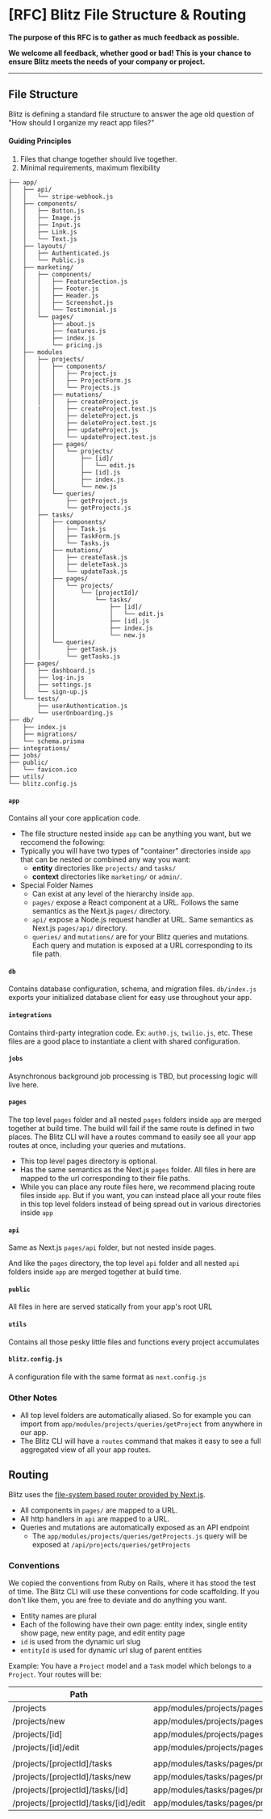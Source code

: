 # [RFC] Blitz File Structure & Routing

**The purpose of this RFC is to gather as much feedback as possible.**

**We welcome all feedback, whether good or bad! This is your chance to ensure Blitz meets the needs of your company or project.**

<hr/>

## File Structure

Blitz is defining a standard file structure to answer the age old question of "How should I organize my react app files?"

#### Guiding Principles

1. Files that change together should live together.
2. Minimal requirements, maximum flexibility

```
├── app/
│   ├── api/
│   │   └── stripe-webhook.js
│   ├── components/
│   │   ├── Button.js
│   │   ├── Image.js
│   │   ├── Input.js
│   │   ├── Link.js
│   │   └── Text.js
│   ├── layouts/
│   │   ├── Authenticated.js
│   │   └── Public.js
│   ├── marketing/
│   │   ├── components/
│   │   │   ├── FeatureSection.js
│   │   │   ├── Footer.js
│   │   │   ├── Header.js
│   │   │   ├── Screenshot.js
│   │   │   └── Testimonial.js
│   │   └── pages/
│   │       ├── about.js
│   │       ├── features.js
│   │       ├── index.js
│   │       └── pricing.js
│   ├── modules
│   │   ├── projects/
│   │   │   ├── components/
│   │   │   │   ├── Project.js
│   │   │   │   ├── ProjectForm.js
│   │   │   │   └── Projects.js
│   │   │   ├── mutations/
│   │   │   │   ├── createProject.js
│   │   |   │   ├── createProject.test.js
│   │   │   │   ├── deleteProject.js
│   │   │   │   ├── deleteProject.test.js
│   │   │   │   ├── updateProject.js
│   │   │   │   └── updateProject.test.js
│   │   │   ├── pages/
│   │   │   │   └── projects/
│   │   │   │       ├── [id]/
│   │   │   │       │   └── edit.js
│   │   │   │       ├── [id].js
│   │   │   │       ├── index.js
│   │   │   │       └── new.js
│   │   │   └── queries/
│   │   │       ├── getProject.js
│   │   │       └── getProjects.js
│   │   ├── tasks/
│   │   │   ├── components/
│   │   │   │   ├── Task.js
│   │   │   │   ├── TaskForm.js
│   │   │   │   └── Tasks.js
│   │   │   ├── mutations/
│   │   │   │   ├── createTask.js
│   │   │   │   ├── deleteTask.js
│   │   │   │   └── updateTask.js
│   │   │   ├── pages/
│   │   │   │   └── projects/
│   │   │   │       └── [projectId]/
│   │   │   │           └── tasks/
│   │   │   │               ├── [id]/
│   │   │   │               │   └── edit.js
│   │   │   │               ├── [id].js
│   │   │   │               ├── index.js
│   │   │   │               └── new.js
│   │   │   └── queries/
│   │   │       ├── getTask.js
│   │   │       └── getTasks.js
│   ├── pages/
│   │   ├── dashboard.js
│   │   ├── log-in.js
│   │   ├── settings.js
│   │   └── sign-up.js
│   └── tests/
│       ├── userAuthentication.js
│       └── userOnboarding.js
├── db/
│   ├── index.js
│   ├── migrations/
│   └── schema.prisma
├── integrations/
├── jobs/
├── public/
│   └── favicon.ico
├── utils/
└── blitz.config.js
```

#### `app`

Contains all your core application code.

- The file structure nested inside `app` can be anything you want, but we reccomend the following:
- Typically you will have two types of "container" directories inside `app` that can be nested or combined any way you want:
  - **entity** directories like `projects/` and `tasks/`
  - **context** directories like `marketing/` or `admin/`.
- Special Folder Names
  - Can exist at any level of the hierarchy inside `app`.
  - `pages/` expose a React component at a URL. Follows the same semantics as the Next.js `pages/` directory.
  - `api/` expose a Node.js request handler at URL. Same semantics as Next.js `pages/api/` directory.
  - `queries/` and `mutations/` are for your Blitz queries and mutations. Each query and mutation is exposed at a URL corresponding to its file path.

#### `db`

Contains database configuration, schema, and migration files. `db/index.js` exports your initialized database client for easy use throughout your app.

#### `integrations`

Contains third-party integration code. Ex: `auth0.js`, `twilio.js`, etc. These files are a good place to instantiate a client with shared configuration.

#### `jobs`

Asynchronous background job processing is TBD, but processing logic will live here.

#### `pages`

The top level `pages` folder and all nested `pages` folders inside `app` are merged together at build time. The build will fail if the same route is defined in two places. The Blitz CLI will have a routes command to easily see all your app routes at once, including your queries and mutations.

- This top level pages directory is optional.
- Has the same semantics as the Next.js `pages` folder. All files in here are mapped to the url corresponding to their file paths.
- While you can place any route files here, we recommend placing route files inside `app`. But if you want, you can instead place all your route files in this top level folders instead of being spread out in various directories inside `app`

#### `api`

Same as Next.js `pages/api` folder, but not nested inside pages.

And like the `pages` directory, the top level `api` folder and all nested `api` folders inside `app` are merged together at build time.

#### `public`

All files in here are served statically from your app's root URL

#### `utils`

Contains all those pesky little files and functions every project accumulates

#### `blitz.config.js`

A configuration file with the same format as `next.config.js`

### Other Notes

- All top level folders are automatically aliased. So for example you can import from `app/modules/projects/queries/getProject` from anywhere in our app.
- The Blitz CLI will have a `routes` command that makes it easy to see a full aggregated view of all your app routes.

## Routing

Blitz uses the [file-system based router provided by Next.js](https://nextjs.org/docs/routing/introduction).

- All components in `pages/` are mapped to a URL.
- All http handlers in `api` are mapped to a URL.
- Queries and mutations are automatically exposed as an API endpoint
  - The `app/modules/projects/queries/getProjects.js` query will be exposed at `/api/projects/queries/getProjects`

### Conventions

We copied the conventions from Ruby on Rails, where it has stood the test of time. The Blitz CLI will use these conventions for code scaffolding. If you don't like them, you are free to deviate and do anything you want.

- Entity names are plural
- Each of the following have their own page: entity index, single entity show page, new entity page, and edit entity page
- `id` is used from the dynamic url slug
- `entityId` is used for dynamic url slug of parent entities

Example: You have a `Project` model and a `Task` model which belongs to a `Project`. Your routes will be:

| Path                                  | File                                                            |
| ------------------------------------- | --------------------------------------------------------------- |
| /projects                             | app/modules/projects/pages/projects/index.js                    |
| /projects/new                         | app/modules/projects/pages/projects/new.js                      |
| /projects/[id]                        | app/modules/projects/pages/projects/[id].js                     |
| /projects/[id]/edit                   | app/modules/projects/pages/projects/[id]/edit.js                |
|                                       |                                                                 |
| /projects/[projectId]/tasks           | app/modules/tasks/pages/projects/[projectId]/tasks/index.js     |
| /projects/[projectId]/tasks/new       | app/modules/tasks/pages/projects/[projectId]/tasks/new.js       |
| /projects/[projectId]/tasks/[id]      | app/modules/tasks/pages/projects/[projectId]/tasks/[id].js      |
| /projects/[projectId]/tasks/[id]/edit | app/modules/tasks/pages/projects/[projectId]/tasks/[id]/edit.js |
